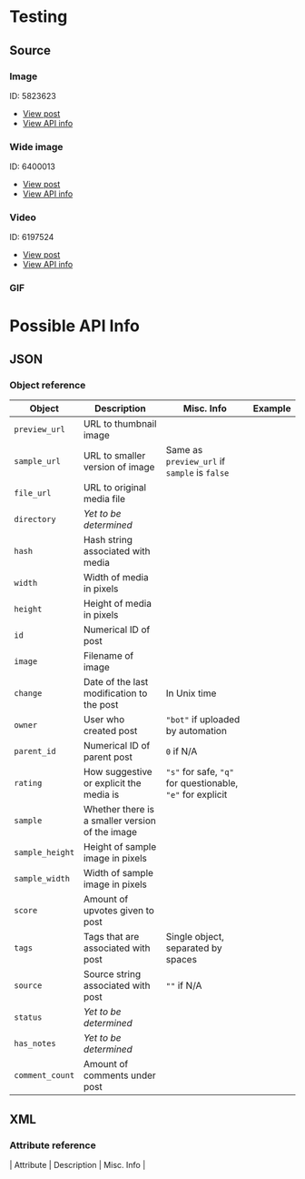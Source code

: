 # Testing
## Source
### Image

ID: 5823623
* [View post](<https://rule34.xxx/index.php?page=post&s=view&id=5823623>)
* [View API info](<https://api.rule34.xxx//index.php?page=dapi&s=post&q=index&json=1&id=5823623>)

### Wide image

ID: 6400013
* [View post](<https://rule34.xxx/index.php?page=post&s=view&id=6400013>)
* [View API info](<https://api.rule34.xxx//index.php?page=dapi&s=post&q=index&json=1&id=6400013>)

### Video

ID: 6197524
* [View post](<https://rule34.xxx/index.php?page=post&s=view&id=6197524>)
* [View API info](<https://api.rule34.xxx//index.php?page=dapi&s=post&q=index&json=1&id=6197524>)

### GIF

# Possible API Info
## JSON
### Object reference

| Object | Description | Misc. Info | Example |
| --- | --- | --- | --- |
| `preview_url` | URL to thumbnail image | | |
| `sample_url` | URL to smaller version of image | Same as `preview_url` if `sample` is `false` | |
| `file_url` | URL to original media file | | |
| `directory` | *Yet to be determined* | | |
| `hash` | Hash string associated with media | | |
| `width` | Width of media in pixels | | |
| `height` | Height of media in pixels | | |
| `id` | Numerical ID of post | | |
| `image` | Filename of image | | |
| `change` | Date of the last modification to the post | In Unix time | |
| `owner` | User who created post | `"bot"` if uploaded by automation | |
| `parent_id` | Numerical ID of parent post | `0` if N/A | |
| `rating` | How suggestive or explicit the media is | `"s"` for safe, `"q"` for questionable, `"e"` for explicit | |
| `sample` | Whether there is a smaller version of the image | | |
| `sample_height` | Height of sample image in pixels | | |
| `sample_width` | Width of sample image in pixels | | |
| `score` | Amount of upvotes given to post | | |
| `tags` | Tags that are associated with post | Single object, separated by spaces | |
| `source` | Source string associated with post | `""` if N/A | |
| `status` | *Yet to be determined* | | |
| `has_notes` | *Yet to be determined* | | |
| `comment_count` | Amount of comments under post | | |

## XML
### Attribute reference
| Attribute | Description | Misc. Info |
